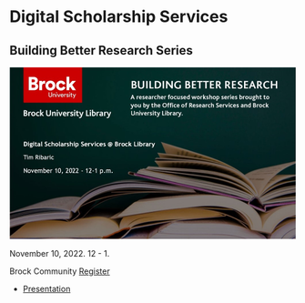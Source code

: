 # Digital Scholarship Services

## Building Better Research Series

![BBR_DSL_Services_2022.jpg](BBR_DSL_Services_2022.jpg)

November 10, 2022. 12 - 1.

Brock Community [Register](https://experiencebu.brocku.ca/event/215015)


- [Presentation](https://brockdsl.github.io/BBR_Intro_to_DSL/presentation/)
